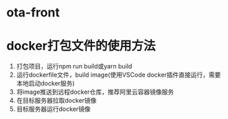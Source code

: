 # ota-front

# docker打包文件的使用方法
1. 打包项目，运行npm run build或yarn build
2. 运行dockerfile文件，build image(使用VSCode docker插件直接运行，需要本地启动docker服务)
3. 将image推送到远程docker仓库，推荐阿里云容器镜像服务
4. 在目标服务器拉取docker镜像
5. 目标服务器运行docker镜像
